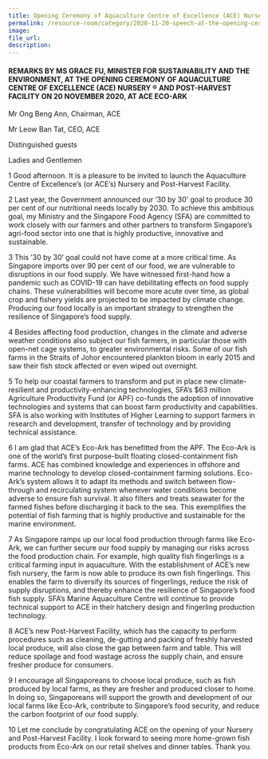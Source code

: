 ```yaml
---  
title: Opening Ceremony of Aquaculture Centre of Excellence (ACE) Nursery and Post-Harvest Facility - Grace Fu  
permalink: /resource-room/category/2020-11-20-speech-at-the-opening-ceremony-of-aquaculture-centre-of-excellence-nursery-and-post-harvest-facility/  
image:  
file_url:  
description:  
---  
```


#### REMARKS BY MS GRACE FU, MINISTER FOR SUSTAINABILITY AND THE ENVIRONMENT, AT THE OPENING CEREMONY OF AQUACULTURE CENTRE OF EXCELLENCE (ACE) NURSERY ® AND POST-HARVEST FACILITY ON 20 NOVEMBER 2020, AT ACE ECO-ARK  

Mr Ong Beng Ann, Chairman, ACE  

Mr Leow Ban Tat, CEO, ACE  

Distinguished guests  

Ladies and Gentlemen  

1 Good afternoon. It is a pleasure to be invited to launch the Aquaculture Centre of Excellence’s (or ACE’s) Nursery and Post-Harvest Facility.   

2 Last year, the Government announced our ‘30 by 30’ goal to produce 30 per cent of our nutritional needs locally by 2030. To achieve this ambitious goal, my Ministry and the Singapore Food Agency (SFA) are committed to work closely with our farmers and other partners to transform Singapore’s agri-food sector into one that is highly productive, innovative and sustainable.  

3 This ’30 by 30’ goal could not have come at a more critical time.  As Singapore imports over 90 per cent of our food, we are vulnerable to disruptions in our food supply.  We have witnessed first-hand how a pandemic such as COVID-19 can have debilitating effects on food supply chains. These vulnerabilities will become more acute over time, as global crop and fishery yields are projected to be impacted by climate change.  Producing our food locally is an important strategy to strengthen the resilience of Singapore’s food supply.   

4 Besides affecting food production, changes in the climate and adverse weather conditions also subject our fish farmers, in particular those with open-net cage systems, to greater environmental risks. Some of our fish farms in the Straits of Johor encountered plankton bloom in early 2015 and saw their fish stock affected or even wiped out overnight.  

5 To help our coastal farmers to transform and put in place new climate-resilient and productivity-enhancing technologies, SFA’s $63 million Agriculture Productivity Fund (or APF) co-funds the adoption of innovative technologies and systems that can boost farm productivity and capabilities. SFA is also working with Institutes of Higher Learning to support farmers in research and development, transfer of technology and by providing technical assistance.  

6 I am glad that ACE’s Eco-Ark has benefitted from the APF. The 
Eco-Ark is one of the world’s first purpose-built floating closed-containment fish farms. ACE has combined knowledge and experiences in offshore and marine technology to develop closed-containment farming solutions.  Eco-Ark’s system allows it to adapt its methods and switch between flow-through and recirculating system whenever water conditions become adverse to ensure fish survival. It also filters and treats seawater for the farmed fishes before discharging it back to the sea. This exemplifies the potential of fish farming that is highly productive and sustainable for the marine environment.  

7 As Singapore ramps up our local food production through farms like Eco-Ark, we can further secure our food supply by managing our risks across the food production chain. For example, high quality fish fingerlings is a critical farming input in aquaculture. With the establishment of ACE’s new fish nursery, the farm is now able to produce its own fish fingerlings. This enables the farm to diversify its sources of fingerlings, reduce the risk of supply disruptions, and thereby enhance the resilience of Singapore’s food fish supply. SFA’s Marine Aquaculture Centre will continue to provide technical support to ACE in their hatchery design and fingerling production technology.   

8 ACE’s new Post-Harvest Facility, which has the capacity to perform procedures such as cleaning, de-gutting and packing of freshly harvested local produce, will also close the gap between farm and table. This will reduce spoilage and food wastage across the supply chain, and ensure fresher produce for consumers.  

9 I encourage all Singaporeans to choose local produce, such as fish produced by local farms, as they are fresher and produced closer to home. In doing so, Singaporeans will support the growth and development of our local farms like Eco-Ark, contribute to Singapore’s food security, and reduce the carbon footprint of our food supply.  

10 Let me conclude by congratulating ACE on the opening of your Nursery and Post-Harvest Facility. I look forward to seeing more home-grown fish products from Eco-Ark on our retail shelves and dinner tables.  Thank you.  
